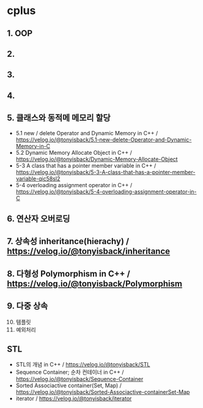 # cplus
## 1. OOP
## 2.
## 3.
## 4.
## 5. 클래스와 동적메 메모리 할당
- 5.1 new / delete Operator and Dynamic Memory in C++ / https://velog.io/@tonyisback/5.1-new-delete-Operator-and-Dynamic-Memory-in-C
- 5.2 Dynamic Memory Allocate Object in C++ / https://velog.io/@tonyisback/Dynamic-Memory-Allocate-Object
- 5-3 A class that has a pointer member variable in C++ / https://velog.io/@tonyisback/5-3-A-class-that-has-a-pointer-member-variable-qic58sl2
- 5-4 overloading assignment operator in C++ / https://velog.io/@tonyisback/5-4-overloading-assignment-operator-in-C
## 6. 연산자 오버로딩
## 7. 상속성 inheritance(hierachy) / https://velog.io/@tonyisback/inheritance
## 8. 다형성 Polymorphism in C++ / https://velog.io/@tonyisback/Polymorphism
## 9. 다중 상속


10. 템플릿
11. 예외처리

## STL
- STL의 개념 in C++ / https://velog.io/@tonyisback/STL
- Sequence Container; 순차 컨테이너 in C++ / https://velog.io/@tonyisback/Sequence-Container
- Sorted Associactive container(Set, Map) / https://velog.io/@tonyisback/Sorted-Associactive-containerSet-Map
- iterator / https://velog.io/@tonyisback/iterator